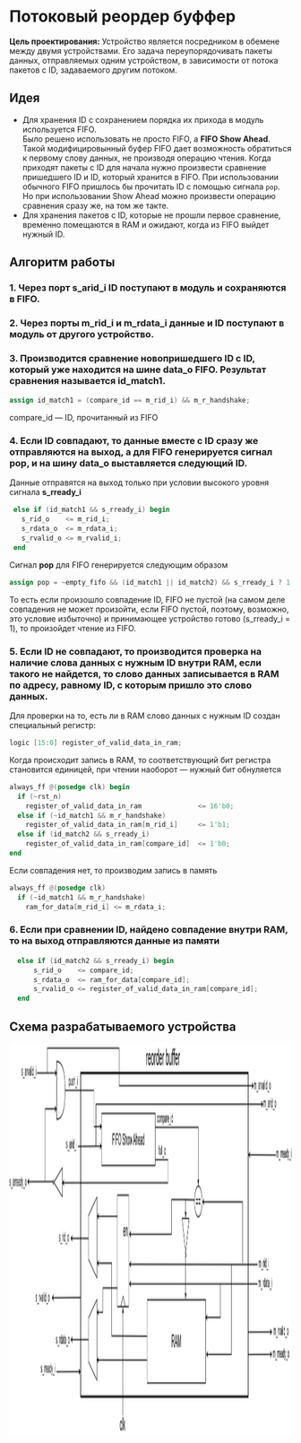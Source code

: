 # Потоковый реордер буффер

**Цель проектирования:** Устройство является посредником в обемене между двумя устройствами. Его задача переупорядочивать пакеты данных, отправляемых одним устройством, в зависимости от потока пакетов с ID, задаваемого другим потоком.

## Идея
 * Для хранения ID с сохранением порядка их прихода в модуль используется FIFO.  
  Было решено использовать не просто FIFO, а **FIFO Show Ahead**. Такой модифицировынный буфер FIFO дает возможность обратиться к первому слову данных, не производя операцию чтения. Когда приходят пакеты с ID для начала нужно произвести сравнение пришедшего ID и ID, который хранится в FIFO. При использовании обычного FIFO пришлось бы прочитать ID с помощью сигнала ```pop```. Но при использовании Show Ahead можно произвести операцию сравнения сразу же, на том же такте.
  * Для хранения пакетов с ID, которые не прошли первое сравнение, временно помещаются в RAM и ожидают, когда из FIFO выйдет нужный ID.

## Алгоритм работы
 ### 1. Через порт s_arid_i ID поступают в модуль и сохраняются в FIFO.
 ### 2. Через порты m_rid_i и m_rdata_i данные и ID поступают в модуль от другого устройство. 
 ### 3.  Производится сравнение новопришедшего ID c ID, который уже находится на шине data_o FIFO. Результат сравнения называется id_match1.  
 ```Verilog   
 assign id_match1 = (compare_id == m_rid_i) && m_r_handshake;
 ```
 compare_id — ID, прочитанный из FIFO

 ### 4. Если ID совпадают, то данные вместе с ID сразу же отправляются на выход, а для FIFO генерируется сигнал pop, и на шину data_o выставляется следующий ID.  

 Данные отправятся на выход только при условии высокого уровня сигнала **s_rready_i**
 ```Verilog
  else if (id_match1 && s_rready_i) begin
    s_rid_o    <= m_rid_i;
    s_rdata_o  <= m_rdata_i;
    s_rvalid_o <= m_rvalid_i;
  end
```  
Сигнал **pop** для FIFO генерируется следующим образом
```Verilog
assign pop = ~empty_fifo && (id_match1 || id_match2) && s_rready_i ? 1'b1 : 1'b0;
```
То есть если произошло совпадение ID, FIFO не пустой (на самом деле совпадения не может произойти, если FIFO пустой, поэтому, возможно, это условие избыточно) и принимающее устройство готово (s_rready_i = 1), то произойдет чтение из FIFO.
 
 ### 5. Если ID не совпадают, то производится проверка на наличие слова данных с нужным ID внутри RAM, если такого не найдется, то слово данных записывается в RAM по адресу, равному ID, с которым пришло это слово данных.  
  Для проверки на то, есть ли в RAM слово данных с нужным ID создан специальный регистр:  
  ```Verilog
  logic [15:0] register_of_valid_data_in_ram;
  ```
  Когда происходит запись в RAM, то соответствующий бит регистра становится единицей, при чтении наоборот — нужный бит обнуляется
  ```Verilog
  always_ff @(posedge clk) begin
    if (~rst_n)
      register_of_valid_data_in_ram              <= 16'b0;
    else if (~id_match1 && m_r_handshake) 
      register_of_valid_data_in_ram[m_rid_i]     <= 1'b1;
    else if (id_match2 && s_rready_i)
      register_of_valid_data_in_ram[compare_id]  <= 1'b0;
  end
  ```

  Если совпадения нет, то производим запись в память
  ```Verilog
  always_ff @(posedge clk)
    if (~id_match1 && m_r_handshake)
      ram_for_data[m_rid_i] <= m_rdata_i;
  ```
  
### 6. Если при сравнении ID, найдено совпадение внутри RAM, то на выход отправляются данные из памяти
```Verilog
  else if (id_match2 && s_rready_i) begin
      s_rid_o    <= compare_id;
      s_rdata_o  <= ram_for_data[compare_id];
      s_rvalid_o <= register_of_valid_data_in_ram[compare_id];
  end
```

## Схема разрабатываемого устройства

<img src = "img/reorder buffer.png" height = 700>